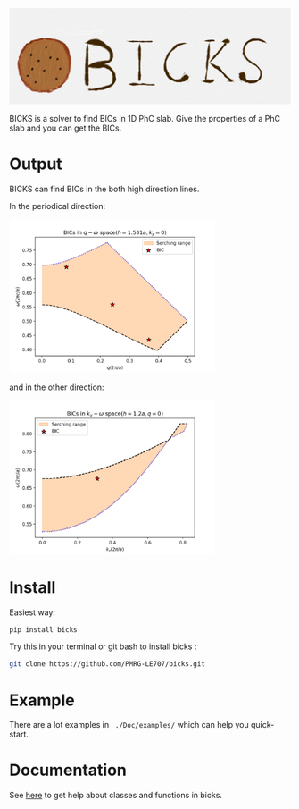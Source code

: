 ![avatar](./Doc/figures/logo_1.jpeg)

BICKS is a solver to find BICs in 1D PhC slab. Give the properties of a PhC slab and you can get the BICs. 

# Output  

BICKS can find BICs in the both high direction lines. 

In the periodical direction:

<img src="./Doc/figures/bic_q.png" alt="bic_ky" style="zoom:36%;" />

and in the other direction:

<img src="./Doc/figures/bic_ky.png" alt="bic_ky" style="zoom:36%;" />

# Install

Easiest way:

```bash
pip install bicks
```

Try this in your terminal or git bash to install bicks :

```bash
git clone https://github.com/PMRG-LE707/bicks.git
```

# Example

There are a lot examples in ``` ./Doc/examples/``` which can help you quick-start.

# Documentation

See [here](https://bicks.readthedocs.io/en/latest/) to get help about classes and functions in bicks.





 

